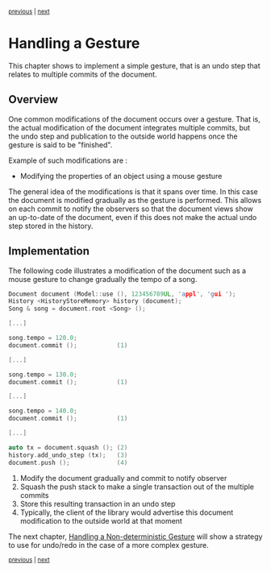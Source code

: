<p><sup><a href="simple.md">previous</a> | <a href="gesture2.md">next</a></sup></p>

<h1>Handling a Gesture</h1>

<p>This chapter shows to implement a simple gesture, that is an undo step that relates to multiple commits of the document.</p>

<h2 id="overview">Overview</h2>

<p>One common modifications of the document occurs over a gesture. That is, the actual modification of the document integrates multiple commits, but the undo step and publication to the outside world happens once the gesture is said to be "finished".</p>

<p>Example of such modifications are :</p>

<ul>
<li>Modifying the properties of an object using a mouse gesture</li>
</ul>

<p>The general idea of the modifications is that it spans over time. In this case the document is modified gradually as the gesture is performed. This allows on each commit to notify the observers so that the document views show an up-to-date of the document, even if this does not make the actual undo step stored in the history.</p>

<h2 id="impl">Implementation</h2>

<p>The following code illustrates a modification of the document such as a mouse gesture to change gradually the tempo of a song.</p>

```c++
Document document (Model::use (), 123456789UL, 'appl', 'gui ');
History <HistoryStoreMemory> history (document);
Song & song = document.root <Song> ();

[...]

song.tempo = 120.0;
document.commit ();           (1)

[...]

song.tempo = 130.0;
document.commit ();           (1)

[...]

song.tempo = 140.0;
document.commit ();           (1)

[...]

auto tx = document.squash (); (2)
history.add_undo_step (tx);   (3)
document.push ();             (4)
```

<ol>
<li>Modify the document gradually and commit to notify observer</li>
<li>Squash the push stack to make a single transaction out of the multiple commits</li>
<li>Store this resulting transaction in an undo step</li>
<li>Typically, the client of the library would advertise this document modification to       the outside world at that moment</li>
</ol>

<p>The next chapter, <a href="../history/gesture2.md">Handling a Non-deterministic Gesture</a> will show a strategy to use for undo/redo in the case of a more complex gesture.</p>

<p><sup><a href="simple.md">previous</a> | <a href="gesture2.md">next</a></sup></p>


